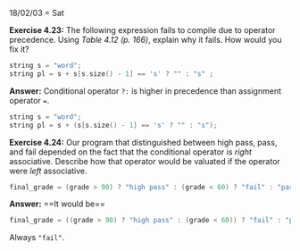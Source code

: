 18/02/03 = Sat

**Exercise 4.23:** The following expression fails to compile due to operator precedence. Using *Table 4.12 (p. 166)*, explain why it fails. How would you fix it?

```c++
string s = "word";
string pl = s + s[s.size() - 1] == 's' ? "" : "s" ;
```

**Answer:** Conditional operator `?:` is higher in precedence than assignment operator `=`.

```c++
string s = "word";
string pl = s + (s[s.size() - 1] == 's' ? "" : "s");
```

**Exercise 4.24:** Our program that distinguished between high pass, pass, and fail depended on the fact that the conditional operator is *right* associative. Describe how that operator would be valuated if the operator were *left* associative.

```c++
final_grade = (grade > 90) ? "high pass" : (grade < 60) ? "fail" : "pass";
```

**Answer:** ==It would be==

```c++
final_grade = ((grade > 90) ? "high pass" : (grade < 60)) ? "fail" : "pass";
```

Always `"fail"`.

